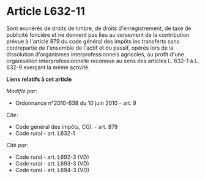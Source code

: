 # Article L632-11

Sont exonérés de droits de timbre, de droits d'enregistrement, de taxe de publicité foncière et ne donnent pas lieu au
versement de la contribution prévue à l'article 879 du code général des impôts les transferts sans contrepartie de l'ensemble
de l'actif et du passif, opérés lors de la dissolution d'organismes interprofessionnels agricoles, au profit d'une
organisation interprofessionnelle reconnue au sens des articles L. 632-1 à L. 632-9 exerçant la même activité.

**Liens relatifs à cet article**

_Modifié par_:

  - Ordonnance n°2010-638 du 10 juin 2010 - art. 9

_Cite_:

  - Code général des impôts, CGI. - art. 879
  - Code rural - art. L632-1

_Cité par_:

  - Code rural - art. L692-3 (VD)
  - Code rural - art. L693-3 (VD)
  - Code rural - art. L694-3 (VD)
